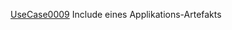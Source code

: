[UseCase0009](https://github.com/DomainDrivenArchitecture/ddaRequirement/blob/master/en/requirements/UseCase0009.md)  Include eines Applikations-Artefakts